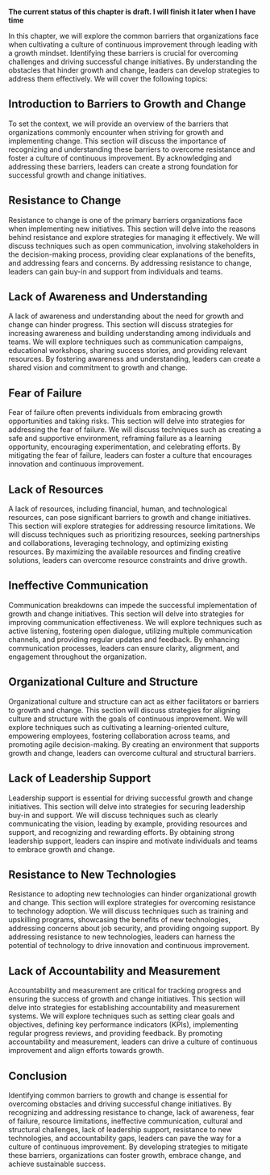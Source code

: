 **The current status of this chapter is draft. I will finish it later when I have time**

In this chapter, we will explore the common barriers that organizations face when cultivating a culture of continuous improvement through leading with a growth mindset. Identifying these barriers is crucial for overcoming challenges and driving successful change initiatives. By understanding the obstacles that hinder growth and change, leaders can develop strategies to address them effectively. We will cover the following topics:

Introduction to Barriers to Growth and Change
---------------------------------------------

To set the context, we will provide an overview of the barriers that organizations commonly encounter when striving for growth and implementing change. This section will discuss the importance of recognizing and understanding these barriers to overcome resistance and foster a culture of continuous improvement. By acknowledging and addressing these barriers, leaders can create a strong foundation for successful growth and change initiatives.

Resistance to Change
--------------------

Resistance to change is one of the primary barriers organizations face when implementing new initiatives. This section will delve into the reasons behind resistance and explore strategies for managing it effectively. We will discuss techniques such as open communication, involving stakeholders in the decision-making process, providing clear explanations of the benefits, and addressing fears and concerns. By addressing resistance to change, leaders can gain buy-in and support from individuals and teams.

Lack of Awareness and Understanding
-----------------------------------

A lack of awareness and understanding about the need for growth and change can hinder progress. This section will discuss strategies for increasing awareness and building understanding among individuals and teams. We will explore techniques such as communication campaigns, educational workshops, sharing success stories, and providing relevant resources. By fostering awareness and understanding, leaders can create a shared vision and commitment to growth and change.

Fear of Failure
---------------

Fear of failure often prevents individuals from embracing growth opportunities and taking risks. This section will delve into strategies for addressing the fear of failure. We will discuss techniques such as creating a safe and supportive environment, reframing failure as a learning opportunity, encouraging experimentation, and celebrating efforts. By mitigating the fear of failure, leaders can foster a culture that encourages innovation and continuous improvement.

Lack of Resources
-----------------

A lack of resources, including financial, human, and technological resources, can pose significant barriers to growth and change initiatives. This section will explore strategies for addressing resource limitations. We will discuss techniques such as prioritizing resources, seeking partnerships and collaborations, leveraging technology, and optimizing existing resources. By maximizing the available resources and finding creative solutions, leaders can overcome resource constraints and drive growth.

Ineffective Communication
-------------------------

Communication breakdowns can impede the successful implementation of growth and change initiatives. This section will delve into strategies for improving communication effectiveness. We will explore techniques such as active listening, fostering open dialogue, utilizing multiple communication channels, and providing regular updates and feedback. By enhancing communication processes, leaders can ensure clarity, alignment, and engagement throughout the organization.

Organizational Culture and Structure
------------------------------------

Organizational culture and structure can act as either facilitators or barriers to growth and change. This section will discuss strategies for aligning culture and structure with the goals of continuous improvement. We will explore techniques such as cultivating a learning-oriented culture, empowering employees, fostering collaboration across teams, and promoting agile decision-making. By creating an environment that supports growth and change, leaders can overcome cultural and structural barriers.

Lack of Leadership Support
--------------------------

Leadership support is essential for driving successful growth and change initiatives. This section will delve into strategies for securing leadership buy-in and support. We will discuss techniques such as clearly communicating the vision, leading by example, providing resources and support, and recognizing and rewarding efforts. By obtaining strong leadership support, leaders can inspire and motivate individuals and teams to embrace growth and change.

Resistance to New Technologies
------------------------------

Resistance to adopting new technologies can hinder organizational growth and change. This section will explore strategies for overcoming resistance to technology adoption. We will discuss techniques such as training and upskilling programs, showcasing the benefits of new technologies, addressing concerns about job security, and providing ongoing support. By addressing resistance to new technologies, leaders can harness the potential of technology to drive innovation and continuous improvement.

Lack of Accountability and Measurement
--------------------------------------

Accountability and measurement are critical for tracking progress and ensuring the success of growth and change initiatives. This section will delve into strategies for establishing accountability and measurement systems. We will explore techniques such as setting clear goals and objectives, defining key performance indicators (KPIs), implementing regular progress reviews, and providing feedback. By promoting accountability and measurement, leaders can drive a culture of continuous improvement and align efforts towards growth.

Conclusion
----------

Identifying common barriers to growth and change is essential for overcoming obstacles and driving successful change initiatives. By recognizing and addressing resistance to change, lack of awareness, fear of failure, resource limitations, ineffective communication, cultural and structural challenges, lack of leadership support, resistance to new technologies, and accountability gaps, leaders can pave the way for a culture of continuous improvement. By developing strategies to mitigate these barriers, organizations can foster growth, embrace change, and achieve sustainable success.
